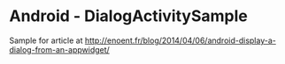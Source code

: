 Android - DialogActivitySample
==============================

Sample for article at http://enoent.fr/blog/2014/04/06/android-display-a-dialog-from-an-appwidget/
